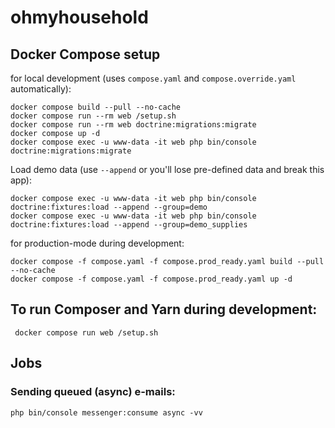 # ohmyhousehold

## Docker Compose setup
for local development (uses `compose.yaml` and `compose.override.yaml` automatically):
```shell
docker compose build --pull --no-cache
docker compose run --rm web /setup.sh
docker compose run --rm web doctrine:migrations:migrate
docker compose up -d
docker compose exec -u www-data -it web php bin/console doctrine:migrations:migrate
```

Load demo data (use `--append` or you'll lose pre-defined data and break this app):
```shell
docker compose exec -u www-data -it web php bin/console doctrine:fixtures:load --append --group=demo
docker compose exec -u www-data -it web php bin/console doctrine:fixtures:load --append --group=demo_supplies
```

for production-mode during development:
```shell
docker compose -f compose.yaml -f compose.prod_ready.yaml build --pull --no-cache
docker compose -f compose.yaml -f compose.prod_ready.yaml up -d
```

## To run Composer and Yarn during development:
```shell
 docker compose run web /setup.sh 
```

## Jobs
### Sending queued (async) e-mails:
```shell
php bin/console messenger:consume async -vv
```

